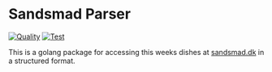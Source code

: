 # Sandsmad Parser

[![Quality](https://goreportcard.com/badge/github.com/frederikhs/sandsmad_parser)](https://goreportcard.com/report/github.com/frederikhs/sandsmad_parser)
[![Test](https://github.com/frederikhs/sandsmad_parser/actions/workflows/test.yml/badge.svg?branch=main)](https://github.com/frederikhs/sandsmad_parser/actions/workflows/test.yml)

This is a golang package for accessing this weeks dishes at [sandsmad.dk](https://sandsmad.dk) in a structured format.
